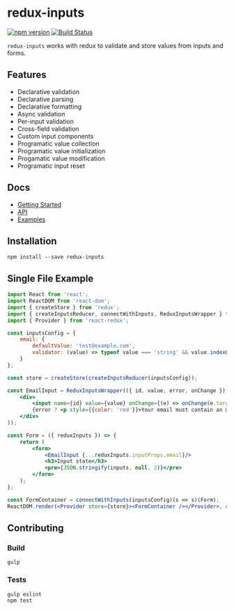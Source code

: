 # redux-inputs
[![npm version](https://badge.fury.io/js/redux-inputs.svg)](https://badge.fury.io/js/redux-inputs)
[![Build Status](https://travis-ci.org/zillow/redux-inputs.svg?branch=master)](https://travis-ci.org/zillow/redux-inputs)

`redux-inputs` works with redux to validate and store values from inputs and forms.

## Features

- Declarative validation
- Declarative parsing
- Declarative formatting
- Async validation
- Per-input validation
- Cross-field validation
- Custom input components
- Programatic value collection
- Programatic value initialization
- Progamatic value modification
- Programatic input reset


## Docs

- [Getting Started](docs/gettingStarted.md)
- [API](docs/api.md)
- [Examples](https://zillow.github.io/redux-inputs/examples/)

## Installation

`npm install --save redux-inputs`

## Single File Example

```jsx
import React from 'react';
import ReactDOM from 'react-dom';
import { createStore } from 'redux';
import { createInputsReducer, connectWithInputs, ReduxInputsWrapper } from 'redux-inputs';
import { Provider } from 'react-redux';

const inputsConfig = {
    email: {
        defaultValue: 'test@example.com',
        validator: (value) => typeof value === 'string' && value.indexOf('@') >= 0
    }
};

const store = createStore(createInputsReducer(inputsConfig));

const EmailInput = ReduxInputsWrapper(({ id, value, error, onChange }) => (
    <div>
        <input name={id} value={value} onChange={(e) => onChange(e.target.value)}/>
        {error ? <p style={{color: 'red'}}>Your email must contain an @</p> : null}
    </div>
));

const Form = ({ reduxInputs }) => {
    return (
        <form>
            <EmailInput {...reduxInputs.inputProps.email}/>
            <h3>Input state</h3>
            <pre>{JSON.stringify(inputs, null, 2)}</pre>
        </form>
    );
};

const FormContainer = connectWithInputs(inputsConfig)(s => s)(Form);
ReactDOM.render(<Provider store={store}><FormContainer /></Provider>, document.getElementById('container'));
```

## Contributing

### Build

    gulp

### Tests

    gulp eslint
    npm test
